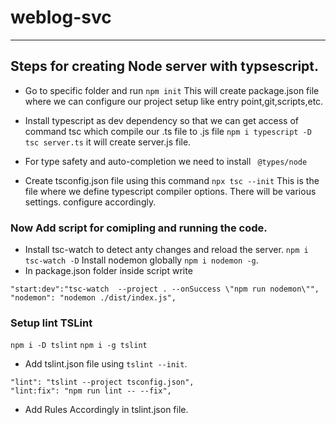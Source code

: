 # weblog-svc

---

## Steps for creating Node server with typsescript.

- Go to specific folder and run
  `npm init`
  This will create package.json file where we can configure our project setup like entry point,git,scripts,etc.

- Install typescript as dev dependency so that we can get access of command tsc which compile our .ts file to .js file
  `npm i typescript -D`
  ` tsc server.ts` it will create server.js file.

- For type safety and auto-completion we need to install
  ` @types/node`

- Create tsconfig.json file using this command
  `npx tsc --init`
  This is the file where we define typescript compiler options.
  There will be various settings. configure accordingly.

### Now Add script for comipling and running the code.

- Install tsc-watch to detect anty changes and reload the server.
  `npm i tsc-watch -D`
  Install nodemon globally `npm i nodemon -g`.
- In package.json folder inside script write

```
"start:dev":"tsc-watch  --project . --onSuccess \"npm run nodemon\"",
"nodemon": "nodemon ./dist/index.js",
```

### Setup lint TSLint

`npm i -D tslint` `npm i -g tslint`

- Add tslint.json file using `tslint --init`.

```
"lint": "tslint --project tsconfig.json",
"lint:fix": "npm run lint -- --fix",
```

- Add Rules Accordingly in tslint.json file.
